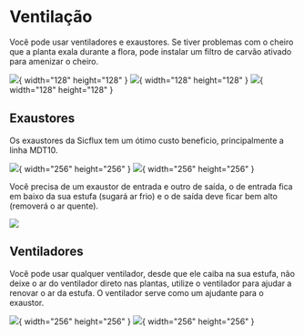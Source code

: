 # Ventilação

Você pode usar ventiladores e exaustores. Se tiver problemas com o cheiro que a planta exala durante a flora, pode instalar um filtro de carvão ativado para amenizar o cheiro.

![](https://imageswscdn.wslojas.com.br/files/5167/MED_filtro-de-carvao-100mm-125mm-150mm-458794.jpg){ width="128" height="128" }
![](https://http2.mlstatic.com/D_NQ_NP_959397-MLB44879805395_022021-O.webp){ width="128" height="128" }
![](https://cdn.dooca.store/27/products/filtro-de-carvao-ativado-p-exaustor-fumaca-cj-com-05_620x620+fill_ffffff.jpg?v=1565292814&webp=0){ width="128" height="128" }

## Exaustores

Os exaustores da Sicflux tem um ótimo custo beneficio, principalmente a linha MDT10.

![](https://cdn.awsli.com.br/600x700/1553/1553512/produto/1835834110228ac837a.jpg){ width="256" height="256" }
![](https://cdn.awsli.com.br/300x300/205/205148/produto/8596294/f94b77b2a6.jpg){ width="256" height="256" }

Você precisa de um exaustor de entrada e outro de saída, o de entrada fica em baixo da sua estufa (sugará ar frio) e o de saída deve ficar bem alto (removerá o ar quente).

![](https://www.infoescola.com/wp-content/uploads/2019/02/img_5c65b2bcbfb6a.png)

## Ventiladores

Você pode usar qualquer ventilador, desde que ele caiba na sua estufa, não deixe o ar do ventilador direto nas plantas, utilize o ventilador para ajudar a renovar o ar da estufa. O ventilador serve como um ajudante para o exaustor.

![](https://dleyjack4mlu0.cloudfront.net/Custom/Content/Products/22/72/2272_ventilador-mondial-mesa-30-cm-vsp-30-w_z1_638059989628919787.jpg){ width="256" height="256" }
![](https://gramacultivo.com.br/wp-content/uploads/2022/01/15105401004_ventilador_clip_base_127v_05.jpg){ width="256" height="256" }